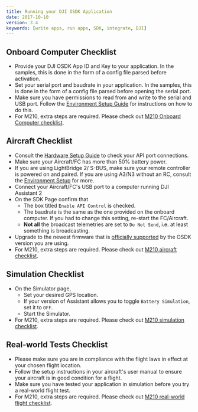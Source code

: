 ```yaml
---
title: Running your DJI OSDK Application
date: 2017-10-10
version: 3.4
keywords: [write apps, run apps, SDK, integrate, DJI]
---
```


## Onboard Computer Checklist

- Provide your DJI OSDK App ID and Key to your application. In the samples, this is done in the form of a config file parsed before activation.
- Set your serial port and baudrate in your application. In the samples, this is done in the form of a config file parsed before opening the serial port.
- Make sure you have permissions to read from and write to the serial and USB port. Follow the [Environment Setup Guide](environment-setup.html) for instructions on how to do this.
- For M210, extra steps are required. Please check out [M210 Onboard Computer checklist](../M210-Docs/oes-checklist.html).

## Aircraft Checklist

- Consult the [Hardware Setup Guide](hardware-setup.html) to check your API port connections.
- Make sure your Aircraft/FC has more than 50% battery power.
- If you are using LightBridge 2/ S-BUS, make sure your remote controller is powered on and paired. If you are using A3/N3 without an RC, consult the [Environment Setup](environment-setup.html) for more.
- Connect your Aircraft/FC's USB port to a computer running DJI Assistant 2
- On the SDK Page confirm that
    - The box titled `Enable API Control` is checked.
    - The baudrate is the same as the one provided on the onboard computer. If you had to change this setting, re-start the FC/Aircraft.
    - **Not all** the broadcast telemetries are set to `Do Not Send`, i.e. at least something is broadcasting.
- Upgrade to the newest firmware that is [officially supported](../appendix/versioning.html) by the OSDK version you are using.
- For M210, extra steps are required. Please check out [M210 aircraft checklist](../M210-Docs/aircraft-checklist.html).

## Simulation Checklist

- On the Simulator page,
    - Set your desired GPS location.
    - If your version of Assistant allows you to toggle `Battery Simulation`, set it to `OFF`.
    - Start the Simulator.
- For M210, extra steps are required. Please check out [M210 simulation checklist](../M210-Docs/simulation-checklist.html).

## Real-world Tests Checklist

- Please make sure you are in compliance with the flight laws in effect at your chosen flight location.
- Follow the setup instructions in your aircraft's user manual to ensure your aircraft is in good condition for a flight.
- Make sure you have tested your application in simulation before you try a real-world flight test.
- For M210, extra steps are required. Please check out [M210 real-world flight checklist](../M210-Docs/real-world-test-checklist.html).

